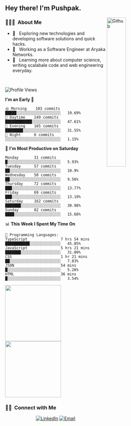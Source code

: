 <h2> Hey there! I'm Pushpak.</h2>

<img width="35%" align="right" alt="Github" src="https://user-images.githubusercontent.com/48678280/88862734-4903af80-d201-11ea-968b-9c939d88a37c.gif" />

<h3> 👨🏻‍💻 &nbsp;About Me </h3>

- 🤔 &nbsp; Exploring new technologies and developing software solutions and quick hacks.
- 💼 &nbsp; Working as a Software Engineer at Aryaka Networks.
- 🌱 &nbsp; Learning more about computer science, writing scalabale code and web engineering everyday.

<!-- <h3> 🛠 &nbsp;Tech Stack</h3> -->

<!-- - 🌐 &nbsp;
  ![JavaScript](https://img.shields.io/badge/-JavaScript-333333?style=flat&logo=javascript)
  ![React](https://img.shields.io/badge/-React-333333?style=flat&logo=react)
  ![Vue](https://img.shields.io/badge/-Vue-333333?style=flat&logo=vue,js)
  ![Node.js](https://img.shields.io/badge/-Node.js-333333?style=flat&logo=node.js) -->
  
<!-- - 💻 &nbsp;
  ![Java](https://img.shields.io/badge/-Java-333333?style=flat&logo=Java&logoColor=007396)
- 🛢 &nbsp;
  ![MySQL](https://img.shields.io/badge/-MySQL-333333?style=flat&logo=mysql)
- ⚙️ &nbsp;
  ![Git](https://img.shields.io/badge/-Git-333333?style=flat&logo=git)
- 🔧 &nbsp;
  ![Visual Studio Code](https://img.shields.io/badge/-Visual%20Studio%20Code-333333?style=flat&logo=visual-studio-code&logoColor=007ACC)
  ![Eclipse](https://img.shields.io/badge/-Eclipse-333333?style=flat&logo=eclipse-ide&logoColor=2C2255) -->

<br/>

<!--START_SECTION:waka-->
![Profile Views](http://img.shields.io/badge/Profile%20Views-8-blue)

**I'm an Early 🐤** 

```text
🌞 Morning    103 commits    █████░░░░░░░░░░░░░░░░░░░░   19.69% 
🌆 Daytime    249 commits    ████████████░░░░░░░░░░░░░   47.61% 
🌃 Evening    165 commits    ████████░░░░░░░░░░░░░░░░░   31.55% 
🌙 Night      6 commits      ░░░░░░░░░░░░░░░░░░░░░░░░░   1.15%

```
📅 **I'm Most Productive on Saturday** 

```text
Monday       31 commits     █░░░░░░░░░░░░░░░░░░░░░░░░   5.93% 
Tuesday      57 commits     ██░░░░░░░░░░░░░░░░░░░░░░░   10.9% 
Wednesday    50 commits     ██░░░░░░░░░░░░░░░░░░░░░░░   9.56% 
Thursday     72 commits     ███░░░░░░░░░░░░░░░░░░░░░░   13.77% 
Friday       69 commits     ███░░░░░░░░░░░░░░░░░░░░░░   13.19% 
Saturday     162 commits    ███████░░░░░░░░░░░░░░░░░░   30.98% 
Sunday       82 commits     ████░░░░░░░░░░░░░░░░░░░░░   15.68%

```


📊 **This Week I Spent My Time On** 

```text
💬 Programming Languages: 
TypeScript               7 hrs 54 mins       ███████████░░░░░░░░░░░░░░   45.85% 
JavaScript               5 hrs 21 mins       ███████░░░░░░░░░░░░░░░░░░   31.09% 
CSS                      1 hr 21 mins        ██░░░░░░░░░░░░░░░░░░░░░░░   7.83% 
JSON                     54 mins             █░░░░░░░░░░░░░░░░░░░░░░░░   5.26% 
HTML                     36 mins             █░░░░░░░░░░░░░░░░░░░░░░░░   3.54%

```


<!--END_SECTION:waka-->


<a href="https://github.com/PushpakB3096">
  <img height="180em" src="https://github-readme-stats.vercel.app/api?username=PushpakB3096&show_icons=true&theme=merko" />
  <img height="180em" src="https://github-readme-stats.vercel.app/api/top-langs/?username=PushpakB3096&theme=merko&layout=compact" />
</a>

<br/>

<h3> 🤝🏻 &nbsp;Connect with Me </h3>

<p align="center">
<!-- <a href="https://www.adityavsingh.com/"><img alt="Website" src="https://img.shields.io/badge/Website-www.adityavsingh.com-blue?style=flat-square&logo=google-chrome"></a> -->
<a href="https://www.linkedin.com/in/pushpak-bhattacharya/"><img alt="LinkedIn" src="https://img.shields.io/badge/LinkedIn-Pushpak%20Bhattacharya-blue?style=flat-square&logo=linkedin"></a>
<a href="mailto:rtpushpak@gmail.com"><img alt="Email" src="https://img.shields.io/badge/Email-rtpushpak@gmail.com-blue?style=flat-square&logo=gmail"></a>
</p>
